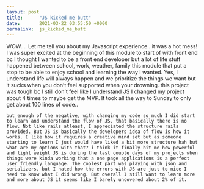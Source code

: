 ```yaml
---
layout: post
title:      "JS kicked me butt"
date:       2021-03-22 03:55:50 +0000
permalink:  js_kicked_me_butt
---
```


WOW…. Let me tell you about my Javascript experience.. it was a hot mess! I was super excited at the beginning of this module to start of with front end bc I thought I wanted to be a front end developer but a lot of life stuff happened between school, work, weather, family this module that put a stop to be able to enjoy school and learning the way I wanted. Yes, I understand life will always happen and we prioritize the things we want but it sucks when you don’t feel supported when your drowning. this project was tough bc I still don’t feel like I understand JS I changed my project about 4 times to maybe get the MVP. It took all the way to Sunday to only get about 100 lines of code..

	but enough of the negative, with changing my code so much I did start to learn and understand the flow of JS, that basically there is no flow. Not like rails atleast, I appreciated the structure rails provided. But JS is basically the developers idea of flow is how it works. I like how it requires a creative mind set but as someone starting to learn I just would have liked a bit more structure hah but what are my options with that? i think it finally hit me how powerful and light weight JS is during the last couple days of my projects when things were kinda working that a one page applications is a perfect user friendly language. The coolest part was playing with json and serializers, but I hated how the errors with JS are just to nice I need to know what I did wrong. But overall I still want to learn more and more about JS it seems like I barely uncovered about 2% of it.
